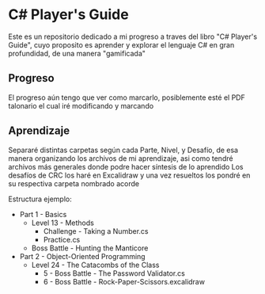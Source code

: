 ﻿# C# Player's Guide

Este es un repositorio dedicado a mi progreso a traves del libro "C# Player's Guide", cuyo proposito es aprender y
explorar el lenguaje C# en gran profundidad, de una manera "gamificada"

## Progreso

El progreso aún tengo que ver como marcarlo, posiblemente esté el PDF talonario el cual iré modificando y marcando

## Aprendizaje

Separaré distintas carpetas según cada Parte, Nivel, y Desafío, de esa manera organizando los archivos de mi
aprendizaje, asi como tendré archivos más generales donde podre hacer síntesis de lo aprendido
Los desafíos de CRC los haré en Excalidraw y una vez resueltos los pondré en su respectiva carpeta nombrado acorde

Estructura ejemplo:

- Part 1 - Basics
    - Level 13 - Methods
        - Challenge - Taking a Number.cs
        - Practice.cs
    - Boss Battle - Hunting the Manticore
- Part 2 - Object-Oriented Programming
    - Level 24 - The Catacombs of the Class
        - 5 - Boss Battle - The Password Validator.cs
        - 6 - Boss Battle - Rock-Paper-Scissors.excalidraw 
